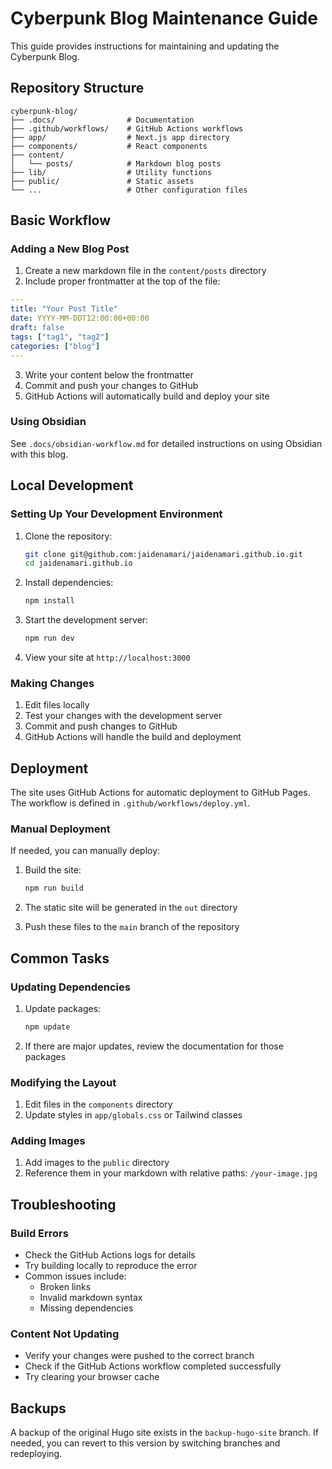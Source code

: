# Cyberpunk Blog Maintenance Guide

This guide provides instructions for maintaining and updating the Cyberpunk Blog.

## Repository Structure

```
cyberpunk-blog/
├── .docs/                # Documentation
├── .github/workflows/    # GitHub Actions workflows
├── app/                  # Next.js app directory
├── components/           # React components
├── content/
│   └── posts/            # Markdown blog posts
├── lib/                  # Utility functions
├── public/               # Static assets
└── ...                   # Other configuration files
```

## Basic Workflow

### Adding a New Blog Post

1. Create a new markdown file in the `content/posts` directory
2. Include proper frontmatter at the top of the file:

```yaml
---
title: "Your Post Title"
date: YYYY-MM-DDT12:00:00+00:00
draft: false
tags: ["tag1", "tag2"]
categories: ["blog"]
---
```

3. Write your content below the frontmatter
4. Commit and push your changes to GitHub
5. GitHub Actions will automatically build and deploy your site

### Using Obsidian

See `.docs/obsidian-workflow.md` for detailed instructions on using Obsidian with this blog.

## Local Development

### Setting Up Your Development Environment

1. Clone the repository:
   ```bash
   git clone git@github.com:jaidenamari/jaidenamari.github.io.git
   cd jaidenamari.github.io
   ```

2. Install dependencies:
   ```bash
   npm install
   ```

3. Start the development server:
   ```bash
   npm run dev
   ```

4. View your site at `http://localhost:3000`

### Making Changes

1. Edit files locally
2. Test your changes with the development server
3. Commit and push changes to GitHub
4. GitHub Actions will handle the build and deployment

## Deployment

The site uses GitHub Actions for automatic deployment to GitHub Pages. The workflow is defined in `.github/workflows/deploy.yml`.

### Manual Deployment

If needed, you can manually deploy:

1. Build the site:
   ```bash
   npm run build
   ```

2. The static site will be generated in the `out` directory
3. Push these files to the `main` branch of the repository

## Common Tasks

### Updating Dependencies

1. Update packages:
   ```bash
   npm update
   ```

2. If there are major updates, review the documentation for those packages

### Modifying the Layout

1. Edit files in the `components` directory
2. Update styles in `app/globals.css` or Tailwind classes

### Adding Images

1. Add images to the `public` directory
2. Reference them in your markdown with relative paths: `/your-image.jpg`

## Troubleshooting

### Build Errors

- Check the GitHub Actions logs for details
- Try building locally to reproduce the error
- Common issues include:
  - Broken links
  - Invalid markdown syntax
  - Missing dependencies

### Content Not Updating

- Verify your changes were pushed to the correct branch
- Check if the GitHub Actions workflow completed successfully
- Try clearing your browser cache

## Backups

A backup of the original Hugo site exists in the `backup-hugo-site` branch. If needed, you can revert to this version by switching branches and redeploying. 